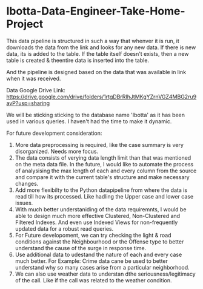 # Ibotta-Data-Engineer-Take-Home-Project

This data pipeline is structured in such a way that whenver it is run, it downloads the data from the link and looks for any new data. If there is new data, its is added to the table. If the table itself doesn't exists, then a new table is created & theentire data is inserted into the table.  

And the pipeline is designed based on the data that was available in link when it was received. 

Data Google Drive Link: https://drive.google.com/drive/folders/1rtgDBrRIhJtMKgYZrnVGZ4MBG2ru9avP?usp=sharing

We will be sticking sticking to the database name 'Ibotta' as it has been used in various queries.  I haven't had the time to make it dynamic.  

For future development consideration:

1.  More data preprocessing is required, like the case summary is very disorganized. Needs more focus.
2. The data consists of verying data length limit than that was mentioned on the meta data file. In the future, I would like to automate the process of analysising the 
    max length of each and every column from the source and compare it with the current table's structure and make necessary changes.
3. Add more flexibilty to the Python datapipeline from where the data is read till how its processed. Like hadling the Upper case and lower case issues.
4. With much better understaniding of the data requiremnts, I would be able to design much more effective Clustered, Non-Clustered and Filtered Indexes. 
    And even use Indexed Views for non-frequently updated data for a robust read queries.
5. For Future developoment, we can try checking the light & road conditions against the Neighbourhood or the Offense type to better understand the cause of the surge in response     time.
6. Use additional data to udestand the nature of each and every case much better. For Example: Crime data cane be used to better understand why so many cases arise from a 
    particular neighborhood.
7. We can also use weather data to understan dthe seriousness/legitimacy of the call. Like if the call was related to the weather condition.
